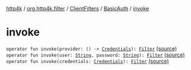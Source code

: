 [http4k](../../../index.md) / [org.http4k.filter](../../index.md) / [ClientFilters](../index.md) / [BasicAuth](index.md) / [invoke](./invoke.md)

# invoke

`operator fun invoke(provider: () -> `[`Credentials`](../../../org.http4k.core/-credentials/index.md)`): `[`Filter`](../../../org.http4k.core/-filter/index.md) [(source)](https://github.com/http4k/http4k/blob/master/http4k-core/src/main/kotlin/org/http4k/filter/ClientFilters.kt#L53)
`operator fun invoke(user: `[`String`](https://kotlinlang.org/api/latest/jvm/stdlib/kotlin/-string/index.html)`, password: `[`String`](https://kotlinlang.org/api/latest/jvm/stdlib/kotlin/-string/index.html)`): `[`Filter`](../../../org.http4k.core/-filter/index.md) [(source)](https://github.com/http4k/http4k/blob/master/http4k-core/src/main/kotlin/org/http4k/filter/ClientFilters.kt#L57)
`operator fun invoke(credentials: `[`Credentials`](../../../org.http4k.core/-credentials/index.md)`): `[`Filter`](../../../org.http4k.core/-filter/index.md) [(source)](https://github.com/http4k/http4k/blob/master/http4k-core/src/main/kotlin/org/http4k/filter/ClientFilters.kt#L58)
